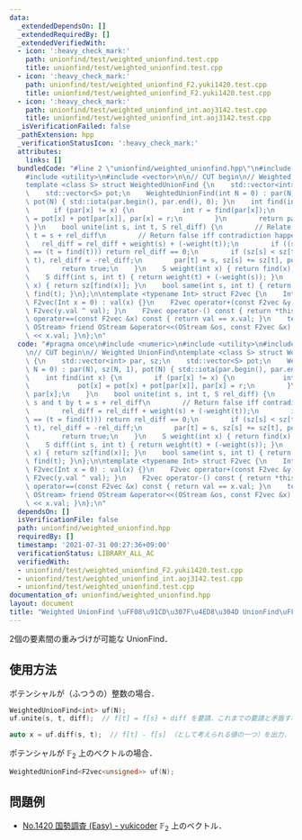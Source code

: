 ```yaml
---
data:
  _extendedDependsOn: []
  _extendedRequiredBy: []
  _extendedVerifiedWith:
  - icon: ':heavy_check_mark:'
    path: unionfind/test/weighted_unionfind.test.cpp
    title: unionfind/test/weighted_unionfind.test.cpp
  - icon: ':heavy_check_mark:'
    path: unionfind/test/weighted_unionfind_F2.yuki1420.test.cpp
    title: unionfind/test/weighted_unionfind_F2.yuki1420.test.cpp
  - icon: ':heavy_check_mark:'
    path: unionfind/test/weighted_unionfind_int.aoj3142.test.cpp
    title: unionfind/test/weighted_unionfind_int.aoj3142.test.cpp
  _isVerificationFailed: false
  _pathExtension: hpp
  _verificationStatusIcon: ':heavy_check_mark:'
  attributes:
    links: []
  bundledCode: "#line 2 \"unionfind/weighted_unionfind.hpp\"\n#include <numeric>\n\
    #include <utility>\n#include <vector>\n\n// CUT begin\n// Weighted UnionFind\n\
    template <class S> struct WeightedUnionFind {\n    std::vector<int> par, sz;\n\
    \    std::vector<S> pot;\n    WeightedUnionFind(int N = 0) : par(N), sz(N, 1),\
    \ pot(N) { std::iota(par.begin(), par.end(), 0); }\n    int find(int x) {\n  \
    \      if (par[x] != x) {\n            int r = find(par[x]);\n            pot[x]\
    \ = pot[x] + pot[par[x]], par[x] = r;\n        }\n        return par[x];\n   \
    \ }\n    bool unite(int s, int t, S rel_diff) {\n        // Relate s and t by\
    \ t = s + rel_diff\n        // Return false iff contradiction happens.\n     \
    \   rel_diff = rel_diff + weight(s) + (-weight(t));\n        if ((s = find(s))\
    \ == (t = find(t))) return rel_diff == 0;\n        if (sz[s] < sz[t]) std::swap(s,\
    \ t), rel_diff = -rel_diff;\n        par[t] = s, sz[s] += sz[t], pot[t] = rel_diff;\n\
    \        return true;\n    }\n    S weight(int x) { return find(x), pot[x]; }\n\
    \    S diff(int s, int t) { return weight(t) + (-weight(s)); }\n    int count(int\
    \ x) { return sz[find(x)]; }\n    bool same(int s, int t) { return find(s) ==\
    \ find(t); }\n};\n\ntemplate <typename Int> struct F2vec {\n    Int val;\n   \
    \ F2vec(Int x = 0) : val(x) {}\n    F2vec operator+(const F2vec &y) const { return\
    \ F2vec(y.val ^ val); }\n    F2vec operator-() const { return *this; }\n    bool\
    \ operator==(const F2vec &x) const { return val == x.val; }\n    template <class\
    \ OStream> friend OStream &operator<<(OStream &os, const F2vec &x) { return os\
    \ << x.val; }\n};\n"
  code: "#pragma once\n#include <numeric>\n#include <utility>\n#include <vector>\n\
    \n// CUT begin\n// Weighted UnionFind\ntemplate <class S> struct WeightedUnionFind\
    \ {\n    std::vector<int> par, sz;\n    std::vector<S> pot;\n    WeightedUnionFind(int\
    \ N = 0) : par(N), sz(N, 1), pot(N) { std::iota(par.begin(), par.end(), 0); }\n\
    \    int find(int x) {\n        if (par[x] != x) {\n            int r = find(par[x]);\n\
    \            pot[x] = pot[x] + pot[par[x]], par[x] = r;\n        }\n        return\
    \ par[x];\n    }\n    bool unite(int s, int t, S rel_diff) {\n        // Relate\
    \ s and t by t = s + rel_diff\n        // Return false iff contradiction happens.\n\
    \        rel_diff = rel_diff + weight(s) + (-weight(t));\n        if ((s = find(s))\
    \ == (t = find(t))) return rel_diff == 0;\n        if (sz[s] < sz[t]) std::swap(s,\
    \ t), rel_diff = -rel_diff;\n        par[t] = s, sz[s] += sz[t], pot[t] = rel_diff;\n\
    \        return true;\n    }\n    S weight(int x) { return find(x), pot[x]; }\n\
    \    S diff(int s, int t) { return weight(t) + (-weight(s)); }\n    int count(int\
    \ x) { return sz[find(x)]; }\n    bool same(int s, int t) { return find(s) ==\
    \ find(t); }\n};\n\ntemplate <typename Int> struct F2vec {\n    Int val;\n   \
    \ F2vec(Int x = 0) : val(x) {}\n    F2vec operator+(const F2vec &y) const { return\
    \ F2vec(y.val ^ val); }\n    F2vec operator-() const { return *this; }\n    bool\
    \ operator==(const F2vec &x) const { return val == x.val; }\n    template <class\
    \ OStream> friend OStream &operator<<(OStream &os, const F2vec &x) { return os\
    \ << x.val; }\n};\n"
  dependsOn: []
  isVerificationFile: false
  path: unionfind/weighted_unionfind.hpp
  requiredBy: []
  timestamp: '2021-07-31 00:27:36+09:00'
  verificationStatus: LIBRARY_ALL_AC
  verifiedWith:
  - unionfind/test/weighted_unionfind_F2.yuki1420.test.cpp
  - unionfind/test/weighted_unionfind_int.aoj3142.test.cpp
  - unionfind/test/weighted_unionfind.test.cpp
documentation_of: unionfind/weighted_unionfind.hpp
layout: document
title: "Weighted UnionFind \uFF08\u91CD\u307F\u4ED8\u304D UnionFind\uFF09"
---
```


2個の要素間の重みづけが可能な UnionFind．

## 使用方法

ポテンシャルが（ふつうの）整数の場合．

```cpp
WeightedUnionFind<int> uf(N);
uf.unite(s, t, diff);  // f[t] = f[s] + diff を要請．これまでの要請と矛盾すれば false を返す．

auto x = uf.diff(s, t);  // f[t] - f[s] （として考えられる値の一つ）を出力．
```

ポテンシャルが $\mathbb{F}_{2}$ 上のベクトルの場合．

```cpp
WeightedUnionFind<F2vec<unsigned>> uf(N);
```

## 問題例

- [No.1420 国勢調査 (Easy) - yukicoder](https://yukicoder.me/problems/no/1420) $\mathbb{F}_2$ 上のベクトル．
